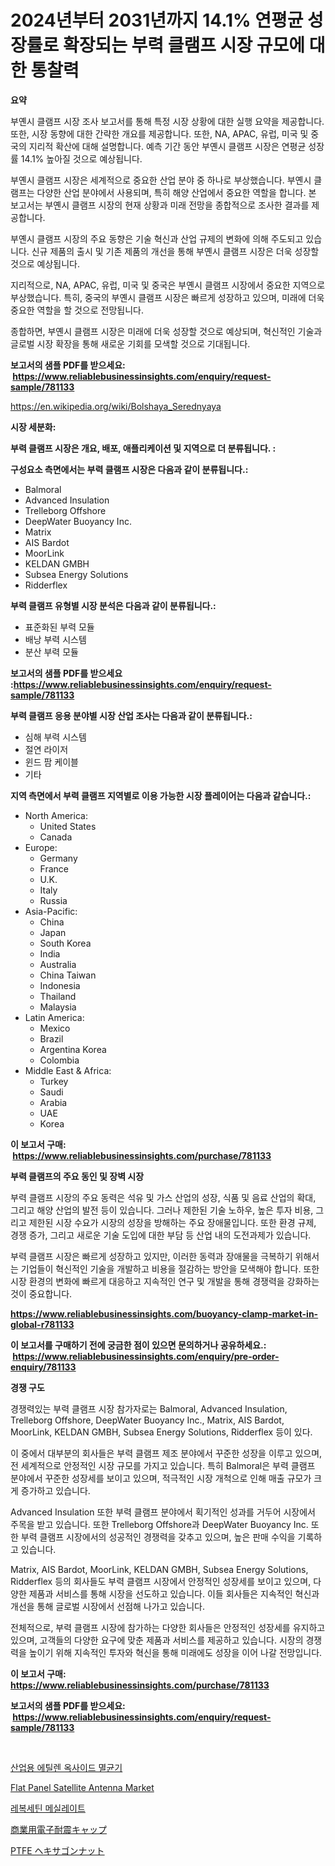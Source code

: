<p><h1>2024년부터 2031년까지 14.1% 연평균 성장률로 확장되는 부력 클램프 시장 규모에 대한 통찰력</h1></p><p><strong>요약</strong></p>
<p><p>부옌시 클램프 시장 조사 보고서를 통해 특정 시장 상황에 대한 실행 요약을 제공합니다. 또한, 시장 동향에 대한 간략한 개요를 제공합니다. 또한, NA, APAC, 유럽, 미국 및 중국의 지리적 확산에 대해 설명합니다. 예측 기간 동안 부옌시 클램프 시장은 연평균 성장률 14.1% 높아질 것으로 예상됩니다.</p><p>부옌시 클램프 시장은 세계적으로 중요한 산업 분야 중 하나로 부상했습니다. 부옌시 클램프는 다양한 산업 분야에서 사용되며, 특히 해양 산업에서 중요한 역할을 합니다. 본 보고서는 부옌시 클램프 시장의 현재 상황과 미래 전망을 종합적으로 조사한 결과를 제공합니다.</p><p>부옌시 클램프 시장의 주요 동향은 기술 혁신과 산업 규제의 변화에 의해 주도되고 있습니다. 신규 제품의 출시 및 기존 제품의 개선을 통해 부옌시 클램프 시장은 더욱 성장할 것으로 예상됩니다.</p><p>지리적으로, NA, APAC, 유럽, 미국 및 중국은 부옌시 클램프 시장에서 중요한 지역으로 부상했습니다. 특히, 중국의 부옌시 클램프 시장은 빠르게 성장하고 있으며, 미래에 더욱 중요한 역할을 할 것으로 전망됩니다.</p><p>종합하면, 부옌시 클램프 시장은 미래에 더욱 성장할 것으로 예상되며, 혁신적인 기술과 글로벌 시장 확장을 통해 새로운 기회를 모색할 것으로 기대됩니다.</p></p>
<p><strong>보고서의 샘플 PDF를 받으세요: &nbsp;<a href="https://www.reliablebusinessinsights.com/enquiry/request-sample/781133">https://www.reliablebusinessinsights.com/enquiry/request-sample/781133</a></strong></p>
<p><a href="https://en.wikipedia.org/wiki/Bolshaya_Serednyaya">https://en.wikipedia.org/wiki/Bolshaya_Serednyaya</a></p>
<p><strong>시장 세분화:</strong></p>
<p><strong> 부력 클램프 시장은 개요, 배포, 애플리케이션 및 지역으로 더 분류됩니다. :</strong></p>
<p><strong>구성요소 측면에서는 부력 클램프 시장은 다음과 같이 분류됩니다.:</strong></p>
<p><ul><li>Balmoral</li><li>Advanced Insulation</li><li>Trelleborg Offshore</li><li>DeepWater Buoyancy Inc.</li><li>Matrix</li><li>AIS Bardot</li><li>MoorLink</li><li>KELDAN GMBH</li><li>Subsea Energy Solutions</li><li>Ridderflex</li></ul></p>
<p><strong> 부력 클램프 유형별 시장 분석은 다음과 같이 분류됩니다.:</strong></p>
<p><ul><li>표준화된 부력 모듈</li><li>배낭 부력 시스템</li><li>분산 부력 모듈</li></ul></p>
<p><strong>보고서의 샘플 PDF를 받으세요 :<a href="https://www.reliablebusinessinsights.com/enquiry/request-sample/781133">https://www.reliablebusinessinsights.com/enquiry/request-sample/781133</a></strong></p>
<p><strong> 부력 클램프 응용 분야별 시장 산업 조사는 다음과 같이 분류됩니다.:</strong></p>
<p><ul><li>심해 부력 시스템</li><li>절연 라이저</li><li>윈드 팜 케이블</li><li>기타</li></ul></p>
<p><strong>지역 측면에서 부력 클램프 지역별로 이용 가능한 시장 플레이어는 다음과 같습니다.:</strong></p>
<p><ul>
    <li>
        North America:
        <ul>
            <li>United States</li>
            <li>Canada</li>
        </ul>
    </li>
    <li>
        Europe:
        <ul>
            <li>Germany</li>
            <li>France</li>
            <li>U.K.</li>
            <li>Italy</li>
            <li>Russia</li>
        </ul>
    </li>
    <li>
        Asia-Pacific:
        <ul>
            <li>China</li>
            <li>Japan</li>
            <li>South Korea</li>
            <li>India</li>
            <li>Australia</li>
            <li>China Taiwan</li>
            <li>Indonesia</li>
            <li>Thailand</li>
            <li>Malaysia</li>
        </ul>
    </li>
    <li>
        Latin America:
        <ul>
            <li>Mexico</li>
            <li>Brazil</li>
            <li>Argentina Korea</li>
            <li>Colombia</li>
        </ul>
    </li>
    <li>
        Middle East & Africa:
        <ul>
            <li>Turkey</li>
            <li>Saudi</li>
            <li>Arabia</li>
            <li>UAE</li>
            <li>Korea</li>
        </ul>
    </li>
    </ul></p>
<p><strong>이 보고서 구매: &nbsp;<a href="https://www.reliablebusinessinsights.com/purchase/781133">https://www.reliablebusinessinsights.com/purchase/781133</a></strong></p>
<p><strong>부력 클램프의 주요 동인 및 장벽 시장</strong></p>
<p><p>부력 클램프 시장의 주요 동력은 석유 및 가스 산업의 성장, 식품 및 음료 산업의 확대, 그리고 해양 산업의 발전 등이 있습니다. 그러나 제한된 기술 노하우, 높은 투자 비용, 그리고 제한된 시장 수요가 시장의 성장을 방해하는 주요 장애물입니다. 또한 환경 규제, 경쟁 증가, 그리고 새로운 기술 도입에 대한 부담 등 산업 내의 도전과제가 있습니다. </p><p>부력 클램프 시장은 빠르게 성장하고 있지만, 이러한 동력과 장애물을 극복하기 위해서는 기업들이 혁신적인 기술을 개발하고 비용을 절감하는 방안을 모색해야 합니다. 또한 시장 환경의 변화에 빠르게 대응하고 지속적인 연구 및 개발을 통해 경쟁력을 강화하는 것이 중요합니다.</p></p>
<p><strong><a href="https://www.reliablebusinessinsights.com/buoyancy-clamp-market-in-global-r781133">https://www.reliablebusinessinsights.com/buoyancy-clamp-market-in-global-r781133</a></strong></p>
<p><strong>이 보고서를 구매하기 전에 궁금한 점이 있으면 문의하거나 공유하세요.: &nbsp;<a href="https://www.reliablebusinessinsights.com/enquiry/pre-order-enquiry/781133">https://www.reliablebusinessinsights.com/enquiry/pre-order-enquiry/781133</a></strong></p>
<p><strong>경쟁 구도</strong></p>
<p><p>경쟁력있는 부력 클램프 시장 참가자로는 Balmoral, Advanced Insulation, Trelleborg Offshore, DeepWater Buoyancy Inc., Matrix, AIS Bardot, MoorLink, KELDAN GMBH, Subsea Energy Solutions, Ridderflex 등이 있다. </p><p>이 중에서 대부분의 회사들은 부력 클램프 제조 분야에서 꾸준한 성장을 이루고 있으며, 전 세계적으로 안정적인 시장 규모를 가지고 있습니다. 특히 Balmoral은 부력 클램프 분야에서 꾸준한 성장세를 보이고 있으며, 적극적인 시장 개척으로 인해 매출 규모가 크게 증가하고 있습니다. </p><p>Advanced Insulation 또한 부력 클램프 분야에서 획기적인 성과를 거두어 시장에서 주목을 받고 있습니다. 또한 Trelleborg Offshore과 DeepWater Buoyancy Inc. 또한 부력 클램프 시장에서의 성공적인 경쟁력을 갖추고 있으며, 높은 판매 수익을 기록하고 있습니다. </p><p>Matrix, AIS Bardot, MoorLink, KELDAN GMBH, Subsea Energy Solutions, Ridderflex 등의 회사들도 부력 클램프 시장에서 안정적인 성장세를 보이고 있으며, 다양한 제품과 서비스를 통해 시장을 선도하고 있습니다. 이들 회사들은 지속적인 혁신과 개선을 통해 글로벌 시장에서 선점해 나가고 있습니다. </p><p>전체적으로, 부력 클램프 시장에 참가하는 다양한 회사들은 안정적인 성장세를 유지하고 있으며, 고객들의 다양한 요구에 맞춘 제품과 서비스를 제공하고 있습니다. 시장의 경쟁력을 높이기 위해 지속적인 투자와 혁신을 통해 미래에도 성장을 이어 나갈 전망입니다.</p></p>
<p><strong>이 보고서 구매: &nbsp; <a href="https://www.reliablebusinessinsights.com/purchase/781133">https://www.reliablebusinessinsights.com/purchase/781133</a></strong></p>
<p><strong>보고서의 샘플 PDF를 받으세요: &nbsp;<a href="https://www.reliablebusinessinsights.com/enquiry/request-sample/781133">https://www.reliablebusinessinsights.com/enquiry/request-sample/781133</a></strong><strong></strong></p>
<p>&nbsp;</p>
<p><p><a href="https://github.com/rcabello548/Market-Research-Report-List-2/blob/main/6084980159053.md">산업용 에틸렌 옥사이드 멸균기</a></p><p><a href="https://github.com/lubmix/Market-Research-Report-List-3/blob/main/flat-panel-satellite-antenna-market.md">Flat Panel Satellite Antenna Market</a></p><p><a href="https://medium.com/@toreygrimes2022/%EB%A6%AC%EB%B3%B5%EC%84%B8%ED%8B%B4-%EB%A9%94%EC%8B%A4%EB%A0%88%EC%9D%B4%ED%8A%B8-%EC%8B%9C%EC%9E%A5-%EC%A1%B0%EC%82%AC-%EB%B3%B4%EA%B3%A0%EC%84%9C%EC%97%90%EB%8A%94-2024%EB%85%84%EB%B6%80%ED%84%B0-2031%EB%85%84%EA%B9%8C%EC%A7%80-cagr%EB%A1%9C-%EC%98%88%EC%B8%A1%EB%90%9C-%EC%8B%9C%EC%9E%A5-%EA%B7%9C%EB%AA%A8-%EC%A0%90%EC%9C%A0%EC%9C%A8-%EB%B0%8F-%EC%84%B1%EC%9E%A5%EB%A5%A0%EC%97%90-%EB%8C%80%ED%95%9C-%EB%B6%84%EC%84%9D%EC%9D%B4-%ED%8F%AC%ED%95%A8%EB%90%98%EC%96%B4-%EC%9E%88%EC%8A%B5%EB%8B%88%EB%8B%A4-daeefafeace8">레복세틴 메실레이트</a></p><p><a href="https://medium.com/@trevawiszk20231/%E6%AC%A1%E3%81%AE%E6%96%87%E7%AB%A0%E3%82%92%E6%97%A5%E6%9C%AC%E8%AA%9E%E3%81%AB%E7%BF%BB%E8%A8%B3%E3%81%99%E3%82%8B%E3%81%A8-%E8%A3%BD%E5%93%81%E3%82%BF%E3%82%A4%E3%83%97%E5%88%A5-%E3%82%A2%E3%83%97%E3%83%AA%E3%82%B1%E3%83%BC%E3%82%B7%E3%83%A7%E3%83%B3%E5%88%A5-%E5%9C%B0%E5%9F%9F%E5%88%A5%E3%81%AB%E5%88%86%E6%9E%90%E3%81%95%E3%82%8C%E3%81%9F-%E3%82%B0%E3%83%AD%E3%83%BC%E3%83%90%E3%83%AB%E5%95%86%E7%94%A8%E9%9B%BB%E5%AD%90%E5%9C%B0%E9%9C%87%E3%82%AD%E3%83%A3%E3%83%83%E3%83%97%E5%B8%82%E5%A0%B4%E3%81%AE%E5%B8%82%E5%A0%B4%E8%A6%8F%E6%A8%A1%E3%81%A8%E3%82%B7%E3%82%A7%E3%82%A2%E5%88%86%E6%9E%90-%E4%BA%88%E6%B8%AC-2024%E5%B9%B4-2031%E5%B9%B4-6ddab424fc29">商業用電子耐震キャップ</a></p><p><a href="https://github.com/zjkmgcs938405/Market-Research-Report-List-2/blob/main/6601767149321.md">PTFE ヘキサゴンナット</a></p></p>